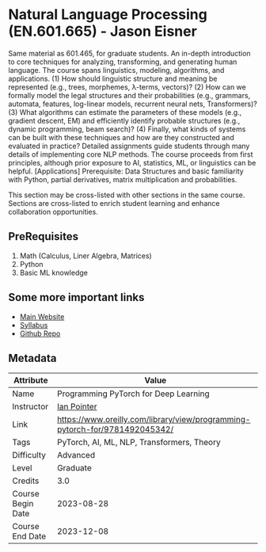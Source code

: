 # Natural Language Processing (EN.601.665) - Jason Eisner

Same material as 601.465, for graduate students. An in-depth introduction to core techniques for analyzing, transforming, and generating human language. The course spans linguistics, modeling, algorithms, and applications. (1) How should linguistic structure and meaning be represented (e.g., trees, morphemes, λ-terms, vectors)? (2) How can we formally model the legal structures and their probabilities (e.g., grammars, automata, features, log-linear models, recurrent neural nets, Transformers)? (3) What algorithms can estimate the parameters of these models (e.g., gradient descent, EM) and efficiently identify probable structures (e.g., dynamic programming, beam search)? (4) Finally, what kinds of systems can be built with these techniques and how are they constructed and evaluated in practice? Detailed assignments guide students through many details of implementing core NLP methods. The course proceeds from first principles, although prior exposure to AI, statistics, ML, or linguistics can be helpful. [Applications] Prerequisite: Data Structures and basic familiarity with Python, partial derivatives, matrix multiplication and probabilities.

This section may be cross-listed with other sections in the same course. Sections are cross-listed to enrich student learning and enhance collaboration opportunities.

## PreRequisites

1. Math (Calculus, Liner Algebra, Matrices)
2. Python
3. Basic ML knowledge

## Some more important links

- [Main Website](https://www.cs.jhu.edu/~jason/465/)
- [Syllabus](https://www.cs.jhu.edu/~jason/465/syllabus.pdf)
- [Github Repo](https://github.com/falloutdurham/beginners-pytorch-deep-learning)

## Metadata

| Attribute | Value |
|----|----|
| Name | Programming PyTorch for Deep Learning |
| Instructor | [Ian Pointer](https://www.linkedin.com/in/ian-pointer-5058a716/) |
| Link | <https://www.oreilly.com/library/view/programming-pytorch-for/9781492045342/>  |
| Tags | PyTorch, AI, ML, NLP, Transformers, Theory |
| Difficulty | Advanced |
| Level | Graduate |
| Credits | 3.0 |
| Course Begin Date | 2023-08-28 |
| Course End Date | 2023-12-08 |
